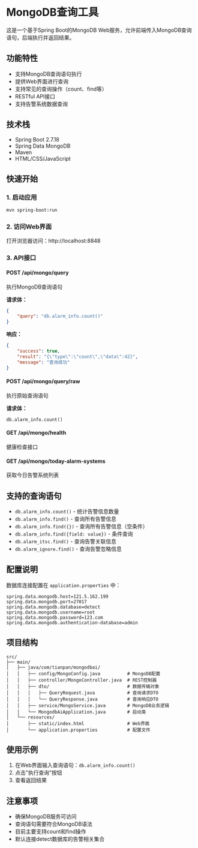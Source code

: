 # MongoDB查询工具

这是一个基于Spring Boot的MongoDB Web服务，允许前端传入MongoDB查询语句，后端执行并返回结果。

## 功能特性

- 支持MongoDB查询语句执行
- 提供Web界面进行查询
- 支持常见的查询操作（count、find等）
- RESTful API接口
- 支持告警系统数据查询

## 技术栈

- Spring Boot 2.7.18
- Spring Data MongoDB
- Maven
- HTML/CSS/JavaScript

## 快速开始

### 1. 启动应用

```bash
mvn spring-boot:run
```

### 2. 访问Web界面

打开浏览器访问：http://localhost:8848

### 3. API接口

#### POST /api/mongo/query

执行MongoDB查询语句

**请求体：**
```json
{
    "query": "db.alarm_info.count()"
}
```

**响应：**
```json
{
    "success": true,
    "result": "{\"type\":\"count\",\"data\":42}",
    "message": "查询成功"
}
```

#### POST /api/mongo/query/raw

执行原始查询语句

**请求体：**
```
db.alarm_info.count()
```

#### GET /api/mongo/health

健康检查接口

#### GET /api/mongo/today-alarm-systems

获取今日告警系统列表

## 支持的查询语句

- `db.alarm_info.count()` - 统计告警信息数量
- `db.alarm_info.find()` - 查询所有告警信息
- `db.alarm_info.find({})` - 查询所有告警信息（空条件）
- `db.alarm_info.find({field: value})` - 条件查询
- `db.alarm_itsc.find()` - 查询告警关联信息
- `db.alarm_ignore.find()` - 查询告警忽略信息

## 配置说明

数据库连接配置在 `application.properties` 中：

```properties
spring.data.mongodb.host=121.5.162.199
spring.data.mongodb.port=27017
spring.data.mongodb.database=detect
spring.data.mongodb.username=root
spring.data.mongodb.password=123.com
spring.data.mongodb.authentication-database=admin
```

## 项目结构

```
src/
├── main/
│   ├── java/com/tianpan/mongodbai/
│   │   ├── config/MongoConfig.java          # MongoDB配置
│   │   ├── controller/MongoController.java  # REST控制器
│   │   ├── dto/                             # 数据传输对象
│   │   │   ├── QueryRequest.java            # 查询请求DTO
│   │   │   └── QueryResponse.java           # 查询响应DTO
│   │   ├── service/MongoService.java        # MongoDB业务逻辑
│   │   └── MongodbAiApplication.java        # 启动类
│   └── resources/
│       ├── static/index.html                # Web界面
│       └── application.properties           # 配置文件
```

## 使用示例

1. 在Web界面输入查询语句：`db.alarm_info.count()`
2. 点击"执行查询"按钮
3. 查看返回结果

## 注意事项

- 确保MongoDB服务可访问
- 查询语句需要符合MongoDB语法
- 目前主要支持count和find操作
- 默认连接detect数据库的告警相关集合 